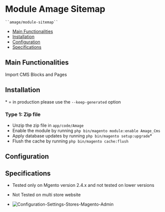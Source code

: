 
# Module Amage Sitemap

    ``amage/module-sitemap``

 - [Main Functionalities](#markdown-header-main-functionalities)
 - [Installation](#markdown-header-installation)
 - [Configuration](#markdown-header-configuration)
 - [Specifications](#markdown-header-specifications)


## Main Functionalities
Import CMS Blocks and Pages

## Installation
\* = in production please use the `--keep-generated` option

### Type 1: Zip file

 - Unzip the zip file in `app/code/Amage`
 - Enable the module by running `php bin/magento module:enable Amage_Cms`
 - Apply database updates by running `php bin/magento setup:upgrade`\*
 - Flush the cache by running `php bin/magento cache:flush`

## Configuration

## Specifications

 - Tested only on Mgento version 2.4.x and not tested on lower versions
 - Not Tested on multi store website

 - ![Configuration-Settings-Stores-Magento-Admin](https://user-images.githubusercontent.com/16528097/123513456-fd74b280-d6aa-11eb-831d-7d1f02d0d442.png)

